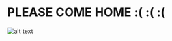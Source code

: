 # PLEASE COME HOME :( :( :( 
![alt text](https://www.stayathomemum.com.au/wp-content/uploads/2013/10/tantrum.jpg "Please come home.")
